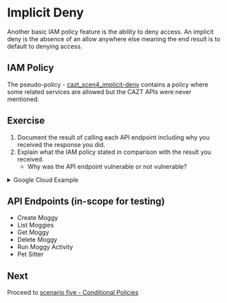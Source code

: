 # Implicit Deny

Another basic IAM policy feature is the ability to deny access. An implicit deny is the absence of an allow anywhere else meaning the end result is to default to denying access.

## IAM Policy

The pseudo-policy - [cazt_scen4_implicit-deny](../../../trainee/iam_policies/cazt_scen4_implicit-deny.json) contains a policy where some related services are allowed but the CAZT APIs were never mentioned.

## Exercise

1. Document the result of calling each API endpoint including why you received the response you did.
1. Explain what the IAM policy stated in comparison with the result you received.
   * Why was the API endpoint vulnerable or not vulnerable?


<details>
<summary>Google Cloud Example</summary>

```
gcloud cazt get \
    --api-endpoint-overrides=https://cazt.gcloud.localtest.me:8443/uat \
    --account=cazt_scen4_implicit-deny@123456789012 \
    --format json \
    --name=AnyNameHere
```

</details>

## API Endpoints (in-scope for testing)

* Create Moggy
* List Moggies
* Get Moggy
* Delete Moggy
* Run Moggy Activity
* Pet Sitter


## Next

Proceed to [scenario five - Conditional Policies](05-conditional.md)

